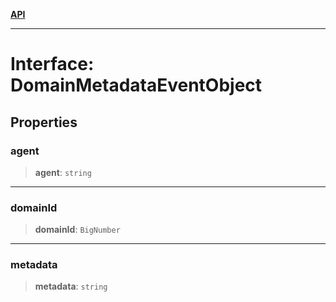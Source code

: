 [**API**](../../../README.md)

***

# Interface: DomainMetadataEventObject

## Properties

### agent

> **agent**: `string`

***

### domainId

> **domainId**: `BigNumber`

***

### metadata

> **metadata**: `string`
